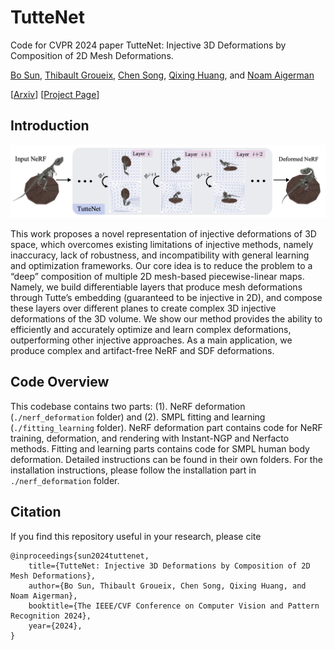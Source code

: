 # TutteNet 
Code for CVPR 2024 paper TutteNet: Injective 3D Deformations by Composition of 2D Mesh Deformations. 

[Bo Sun](https://sites.google.com/view/bosun/home), [Thibault Groueix](https://imagine.enpc.fr/~groueixt/), [Chen Song](https://www.cs.utexas.edu/~song/), [Qixing Huang](https://www.cs.utexas.edu/~huangqx/), and [Noam Aigerman](https://noamaig.github.io/)

[[Arxiv](https://arxiv.org/pdf/2406.12121)] [[Project Page](https://gitbosun.github.io/TutteNet/)]

## Introduction 
![overview](images/teaser.png)

This work proposes a novel representation of injective deformations of 3D space, which overcomes existing limitations of injective methods, namely inaccuracy, lack of robustness, and incompatibility with general learning and optimization frameworks. Our core idea is to reduce the problem to a “deep” composition of multiple 2D mesh-based piecewise-linear maps. Namely, we build differentiable layers that produce mesh deformations through Tutte’s embedding (guaranteed to be injective in 2D), and compose these layers over different planes to create complex 3D injective deformations of the 3D volume. We show our method provides the ability to efficiently and accurately optimize and learn complex deformations, outperforming other injective approaches. As a main application, we produce complex and artifact-free NeRF and SDF deformations.

## Code Overview 
This codebase contains two parts: (1). NeRF deformation (`./nerf_deformation` folder) and (2). SMPL fitting and learning (`./fitting_learning` folder). 
NeRF deformation part contains code for NeRF training, deformation, and rendering with Instant-NGP and Nerfacto methods. Fitting and learning parts contains code for SMPL human body deformation. 
Detailed instructions can be found in their own folders. 
For the installation instructions, please follow the installation part in `./nerf_deformation` folder. 

## Citation

If you find this repository useful in your research, please cite
```
@inproceedings{sun2024tuttenet,
    title={TutteNet: Injective 3D Deformations by Composition of 2D Mesh Deformations},
	author={Bo Sun, Thibault Groueix, Chen Song, Qixing Huang, and Noam Aigerman},
	booktitle={The IEEE/CVF Conference on Computer Vision and Pattern Recognition 2024},
	year={2024},
}
```
